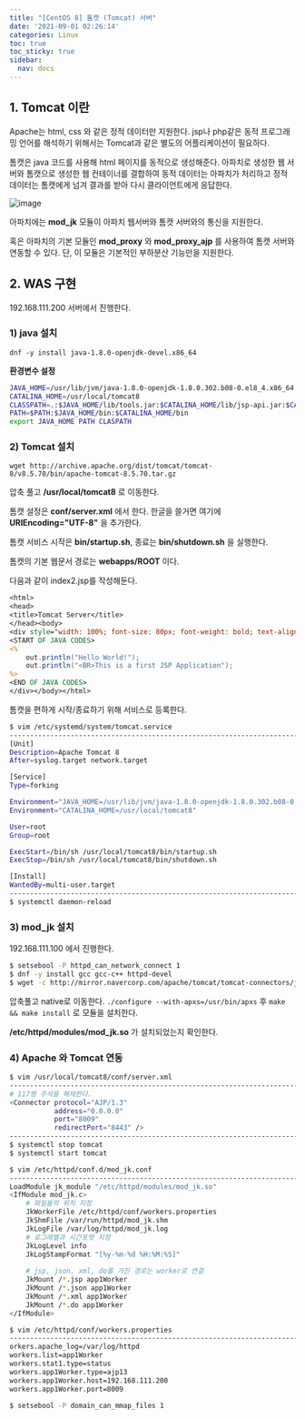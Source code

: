 ```yaml
---
title: "[CentOS 8] 톰캣 (Tomcat) 서버"
date: '2021-09-01 02:26:14'
categories: Linux
toc: true
toc_sticky: true
sidebar:
  nav: docs
---
```

## 1. Tomcat 이란

Apache는 html, css 와 같은 정적 데이터만 지원한다. jsp나 php같은 동적 프로그래밍 언어를 해석하기 위해서는 Tomcat과 같은 별도의 어플리케이션이 필요하다.

톰캣은 java 코드를 사용해 html 페이지를 동적으로 생성해준다. 아파치로 생성한 웹 서버와 톰캣으로 생성한 웹 컨테이너를 결합하여 동적 데이터는 아파치가 처리하고 정적 데이터는 톰캣에게 넘겨 결과를 받아 다시 클라이언트에게 응답한다.

![image](https://user-images.githubusercontent.com/60495897/131690146-f19b4f5c-466e-409c-bafd-d76627203203.png)



아파치에는 **mod_jk** 모듈이 아파치 웹서버와 톰캣 서버와의 통신을 지원한다.

혹은 아파치의 기본 모듈인 **mod_proxy** 와 **mod_proxy_ajp** 를 사용하여 톰캣 서버와 연동할 수 있다. 단, 이 모듈은 기본적인 부하분산 기능만을 지원한다.



## 2. WAS 구현

192.168.111.200 서버에서 진행한다.

### 1) java 설치 

```dnf -y install java-1.8.0-openjdk-devel.x86_64```

**환경변수 설정**

```bash
JAVA_HOME=/usr/lib/jvm/java-1.8.0-openjdk-1.8.0.302.b08-0.el8_4.x86_64
CATALINA_HOME=/usr/local/tomcat8
CLASSPATH=.:$JAVA_HOME/lib/tools.jar:$CATALINA_HOME/lib/jsp-api.jar:$CATALINA_HOME/lib/servlet-api.jar
PATH=$PATH:$JAVA_HOME/bin:$CATALINA_HOME/bin
export JAVA_HOME PATH CLASPATH
```



### 2) Tomcat 설치

```wget http://archive.apache.org/dist/tomcat/tomcat-8/v8.5.70/bin/apache-tomcat-8.5.70.tar.gz```

압축 풀고 **/usr/local/tomcat8** 로 이동한다.

톰캣 설정은 **conf/server.xml** 에서 한다. 한글을 쓸거면 여기에 **URIEncoding="UTF-8"** 을 추가한다.

톰캣 서비스 시작은 **bin/startup.sh**, 종료는 **bin/shutdown.sh** 을 실행한다.

톰캣의 기본 웹문서 경로는 **webapps/ROOT** 이다.

다음과 같이 index2.jsp를 작성해둔다.

```jsp
<html>
<head>
<title>Tomcat Server</title>
</head><body>
<div style="width: 100%; font-size: 80px; font-weight: bold; text-align; center;">
<START OF JAVA CODES>
<%
    out.println("Hello World!");
    out.println("<BR>This is a first JSP Application");
%>
<END OF JAVA CODES>
</div></body></html>
```



톰캣을 편하게 시작/종료하기 위해 서비스로 등록한다.

```bash
$ vim /etc/systemd/system/tomcat.service
------------------------------------------------------------------------------
[Unit]
Description=Apache Tomcat 8
After=syslog.target network.target

[Service]
Type=forking

Environment="JAVA_HOME=/usr/lib/jvm/java-1.8.0-openjdk-1.8.0.302.b08-0.el8_4.x86_64/"
Environment="CATALINA_HOME=/usr/local/tomcat8"

User=root
Group=root

ExecStart=/bin/sh /usr/local/tomcat8/bin/startup.sh
ExecStop=/bin/sh /usr/local/tomcat8/bin/shutdown.sh

[Install]
WantedBy=multi-user.target
------------------------------------------------------------------------------
$ systemctl daemon-reload
```



### 3) mod_jk 설치

192.168.111.100 에서 진행한다.

```bash
$ setsebool -P httpd_can_network_connect 1
$ dnf -y install gcc gcc-c++ httpd-devel
$ wget -c http://mirror.navercorp.com/apache/tomcat/tomcat-connectors/jk/tomcat-connectors-1.2.48-src.tar.gz
```

압축풀고 native로 이동한다. ```./configure --with-apxs=/usr/bin/apxs``` 후 ```make && make install``` 로 모듈을 설치한다.

 **/etc/httpd/modules/mod_jk.so** 가 설치되었는지 확인한다.



### 4) Apache 와 Tomcat 연동

```bash
$ vim /usr/local/tomcat8/conf/server.xml
-------------------------------------------------------------------------------
# 117행 주석을 해제한다.
<Connector protocol="AJP/1.3"
           address="0.0.0.0"
           port="8009"
           redirectPort="8443" />
-------------------------------------------------------------------------------
$ systemctl stop tomcat
$ systemctl start tomcat
```



```bash
$ vim /etc/httpd/conf.d/mod_jk.conf
-------------------------------------------------------------------------------
LoadModule jk_module "/etc/httpd/modules/mod_jk.so"
<IfModule mod_jk.c>
	# 파일들의 위치 지정
    JkWorkerFile /etc/httpd/conf/workers.properties
    JkShmFile /var/run/httpd/mod_jk.shm
    JkLogFile /var/log/httpd/mod_jk.log
    # 로그레벨과 시간포맷 지정
    JkLogLevel info
    JkLogStampFormat "[%y-%m-%d %H:%M:%S]"
    
    # jsp, json, xml, do를 가진 경로는 worker로 연결
    JkMount /*.jsp app1Worker
    JkMount /*.json app1Worker
    JkMount /*.xml app1Worker
    JkMount /*.do app1Worker
</IfModule>
```



```bash
$ vim /etc/httpd/conf/workers.properties
------------------------------------------------------------------------------
orkers.apache_log=/var/log/httpd
workers.list=app1Worker
workers.stat1.type=status
workers.app1Worker.type=ajp13
workers.app1Worker.host=192.168.111.200
workers.app1Worker.port=8009
```



```bash
$ setsebool -P domain_can_mmap_files 1
```


